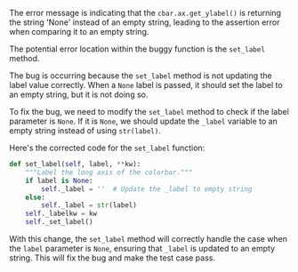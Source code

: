 The error message is indicating that the `cbar.ax.get_ylabel()` is returning the string 'None' instead of an empty string, leading to the assertion error when comparing it to an empty string.

The potential error location within the buggy function is the `set_label` method.

The bug is occurring because the `set_label` method is not updating the label value correctly. When a `None` label is passed, it should set the label to an empty string, but it is not doing so.

To fix the bug, we need to modify the `set_label` method to check if the label parameter is `None`. If it is `None`, we should update the `_label` variable to an empty string instead of using `str(label)`.

Here's the corrected code for the `set_label` function:

```python
def set_label(self, label, **kw):
    """Label the long axis of the colorbar."""
    if label is None:
        self._label = ''  # Update the _label to empty string
    else:
        self._label = str(label)
    self._labelkw = kw
    self._set_label()
```

With this change, the `set_label` method will correctly handle the case when the `label` parameter is `None`, ensuring that `_label` is updated to an empty string. This will fix the bug and make the test case pass.